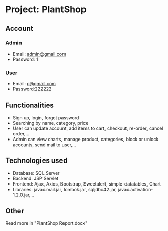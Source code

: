 # Project: PlantShop

## Account

### Admin

- Email: admin@gmail.com
- Password: 1

### User

- Email: q@gmail.com
- Password:222222

## Functionalities

- Sign up, login, forgot password
- Searching by name, category, price
- User can update account, add items to cart, checkout, re-order, cancel order,...
- Admin can view charts, manage product, categories, block or unlock accounts, send mail to user,...

## Technologies used

- Database: SQL Server
- Backend: JSP Servlet
- Frontend: Ajax, Axios, Bootstrap, Sweetalert, simple-datatables, Chart
- Libraries: javax.mail.jar, lombok.jar, sqljdbc42.jar, javax.activation-1.2.0.jar,...



## Other

Read more in "PlantShop Report.docx"
